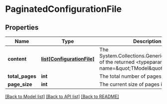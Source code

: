 # PaginatedConfigurationFile

## Properties
Name | Type | Description | Notes
------------ | ------------- | ------------- | -------------
**content** | [**list[ConfigurationFile]**](ConfigurationFile.md) | The System.Collections.Generic.ICollection&#x60;1 of the returned &lt;typeparamref name&#x3D;\&quot;TModel\&quot; /&gt;s. | [optional] 
**total_pages** | **int** | The total number of pages in the query. | [optional] 
**page_size** | **int** | The current size of pages in the query. | [optional] 

[[Back to Model list]](../README.md#documentation-for-models) [[Back to API list]](../README.md#documentation-for-api-endpoints) [[Back to README]](../README.md)

